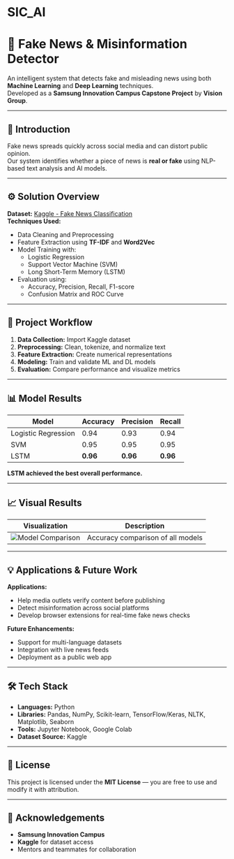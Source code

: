 # SIC_AI
# 🧠 Fake News & Misinformation Detector

An intelligent system that detects fake and misleading news using both **Machine Learning** and **Deep Learning** techniques.  
Developed as a **Samsung Innovation Campus Capstone Project** by **Vision Group**.

---

## 📘 Introduction

Fake news spreads quickly across social media and can distort public opinion.  
Our system identifies whether a piece of news is **real or fake** using NLP-based text analysis and AI models.

---

## ⚙️ Solution Overview

**Dataset:** [Kaggle - Fake News Classification](https://www.kaggle.com)  
**Techniques Used:**
- Data Cleaning and Preprocessing  
- Feature Extraction using **TF-IDF** and **Word2Vec**
- Model Training with:
  - Logistic Regression  
  - Support Vector Machine (SVM)  
  - Long Short-Term Memory (LSTM)
- Evaluation using:
  - Accuracy, Precision, Recall, F1-score  
  - Confusion Matrix and ROC Curve  

---

## 🧩 Project Workflow

1. **Data Collection:** Import Kaggle dataset  
2. **Preprocessing:** Clean, tokenize, and normalize text  
3. **Feature Extraction:** Create numerical representations  
4. **Modeling:** Train and validate ML and DL models  
5. **Evaluation:** Compare performance and visualize metrics  

---

## 📊 Model Results

| Model | Accuracy | Precision | Recall |
|--------|-----------|------------|---------|
| Logistic Regression | 0.94 | 0.93 | 0.94 |
| SVM | 0.95 | 0.95 | 0.95 |
| LSTM | **0.96** | **0.96** | **0.96** |

**LSTM achieved the best overall performance.**

---

## 📈 Visual Results

| Visualization | Description |
|----------------|-------------|
| ![Model Comparison](Photos/model_comparison.png) | Accuracy comparison of all models |


---

## 💡 Applications & Future Work

**Applications:**
- Help media outlets verify content before publishing  
- Detect misinformation across social platforms  
- Develop browser extensions for real-time fake news checks  

**Future Enhancements:**
- Support for multi-language datasets  
- Integration with live news feeds  
- Deployment as a public web app  

---

## 🛠️ Tech Stack

- **Languages:** Python  
- **Libraries:** Pandas, NumPy, Scikit-learn, TensorFlow/Keras, NLTK, Matplotlib, Seaborn  
- **Tools:** Jupyter Notebook, Google Colab  
- **Dataset Source:** Kaggle  

---

## 🧾 License

This project is licensed under the **MIT License** — you are free to use and modify it with attribution.

---

## 🙏 Acknowledgements

- **Samsung Innovation Campus**  
- **Kaggle** for dataset access  
- Mentors and teammates for collaboration
